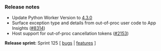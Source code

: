 ### Release notes
<!-- Please add your release notes in the following format:
- My change description (#PR)
-->

- Update Python Worker Version to [4.3.0](https://github.com/Azure/azure-functions-python-worker/releases/tag/4.3.0)
- Surface exception type and details from out-of-proc user code to App Insights ([#8314](https://github.com/Azure/azure-functions-host/pull/8314))
- Host support for out-of-proc cancellation tokens ([#2153](https://github.com/Azure/azure-functions-host/issues/2152))

**Release sprint:** Sprint 125
[ [bugs](https://github.com/Azure/azure-functions-host/issues?q=is%3Aissue+milestone%3A%22Functions+Sprint+125%22+label%3Abug+is%3Aclosed) | [features](https://github.com/Azure/azure-functions-host/issues?q=is%3Aissue+milestone%3A%22Functions+Sprint+125%22+label%3Afeature+is%3Aclosed) ]

